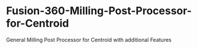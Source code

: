 # Fusion-360-Milling-Post-Processor-for-Centroid
General Milling Post Processor for Centroid with additional Features
